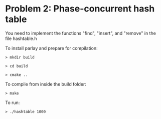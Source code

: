 # Problem 2: Phase-concurrent hash table

You need to implement the functions "find", "insert", and "remove" in the file hashtable.h

To install parlay and prepare for compilation:

`> mkdir build`

`> cd build`

`> cmake ..`

To compile from inside the build folder:

`> make`

To run:

`> ./hashtable 1000`


